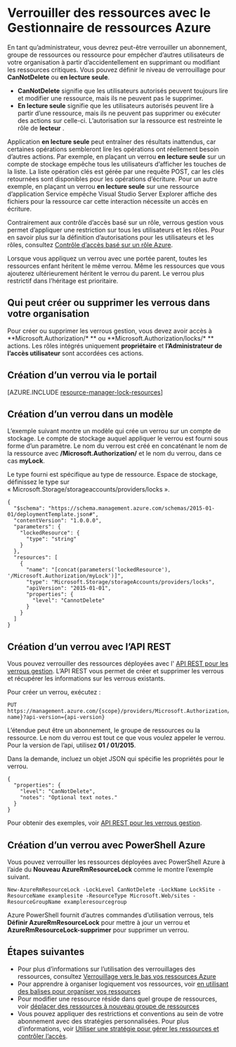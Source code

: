 <properties 
    pageTitle="Verrouiller des ressources avec le Gestionnaire de ressources | Microsoft Azure" 
    description="Empêcher les utilisateurs de mettre à jour ou supprimer certaines ressources en appliquant une restriction à tous les utilisateurs et les rôles." 
    services="azure-resource-manager" 
    documentationCenter="" 
    authors="tfitzmac" 
    manager="timlt" 
    editor="tysonn"/>

<tags 
    ms.service="azure-resource-manager" 
    ms.workload="multiple" 
    ms.tgt_pltfrm="na" 
    ms.devlang="na" 
    ms.topic="article" 
    ms.date="08/15/2016" 
    ms.author="tomfitz"/>

# <a name="lock-resources-with-azure-resource-manager"></a>Verrouiller des ressources avec le Gestionnaire de ressources Azure

En tant qu’administrateur, vous devrez peut-être verrouiller un abonnement, groupe de ressources ou ressource pour empêcher d’autres utilisateurs de votre organisation à partir d’accidentellement en supprimant ou modifiant les ressources critiques. Vous pouvez définir le niveau de verrouillage pour **CanNotDelete** ou **en lecture seule**. 

- **CanNotDelete** signifie que les utilisateurs autorisés peuvent toujours lire et modifier une ressource, mais ils ne peuvent pas le supprimer. 
- **En lecture seule** signifie que les utilisateurs autorisés peuvent lire à partir d’une ressource, mais ils ne peuvent pas supprimer ou exécuter des actions sur celle-ci. L’autorisation sur la ressource est restreinte le rôle de **lecteur** . 

Application **en lecture seule** peut entraîner des résultats inattendus, car certaines opérations sembleront lire les opérations ont réellement besoin d’autres actions. Par exemple, en plaçant un verrou **en lecture seule** sur un compte de stockage empêche tous les utilisateurs d’afficher les touches de la liste. La liste opération clés est gérée par une requête POST, car les clés retournées sont disponibles pour les opérations d’écriture. Pour un autre exemple, en plaçant un verrou **en lecture seule** sur une ressource d’application Service empêche Visual Studio Server Explorer affiche des fichiers pour la ressource car cette interaction nécessite un accès en écriture.

Contrairement aux contrôle d’accès basé sur un rôle, verrous gestion vous permet d’appliquer une restriction sur tous les utilisateurs et les rôles. Pour en savoir plus sur la définition d’autorisations pour les utilisateurs et les rôles, consultez [Contrôle d’accès basé sur un rôle Azure](./active-directory/role-based-access-control-configure.md).

Lorsque vous appliquez un verrou avec une portée parent, toutes les ressources enfant héritent le même verrou. Même les ressources que vous ajouterez ultérieurement héritent le verrou du parent. Le verrou plus restrictif dans l’héritage est prioritaire.

## <a name="who-can-create-or-delete-locks-in-your-organization"></a>Qui peut créer ou supprimer les verrous dans votre organisation

Pour créer ou supprimer les verrous gestion, vous devez avoir accès à **Microsoft.Authorization/\* ** ou **Microsoft.Authorization/locks/\* ** actions. Les rôles intégrés uniquement **propriétaire** et **l’Administrateur de l’accès utilisateur** sont accordées ces actions.

## <a name="creating-a-lock-through-the-portal"></a>Création d’un verrou via le portail

[AZURE.INCLUDE [resource-manager-lock-resources](../includes/resource-manager-lock-resources.md)]

## <a name="creating-a-lock-in-a-template"></a>Création d’un verrou dans un modèle

L’exemple suivant montre un modèle qui crée un verrou sur un compte de stockage. Le compte de stockage auquel appliquer le verrou est fourni sous forme d’un paramètre. Le nom du verrou est créé en concaténant le nom de la ressource avec **/Microsoft.Authorization/** et le nom du verrou, dans ce cas **myLock**.

Le type fourni est spécifique au type de ressource. Espace de stockage, définissez le type sur « Microsoft.Storage/storageaccounts/providers/locks ».

    {
      "$schema": "https://schema.management.azure.com/schemas/2015-01-01/deploymentTemplate.json#",
      "contentVersion": "1.0.0.0",
      "parameters": {
        "lockedResource": {
          "type": "string"
        }
      },
      "resources": [
        {
          "name": "[concat(parameters('lockedResource'), '/Microsoft.Authorization/myLock')]",
          "type": "Microsoft.Storage/storageAccounts/providers/locks",
          "apiVersion": "2015-01-01",
          "properties": {
            "level": "CannotDelete"
          }
        }
      ]
    }

## <a name="creating-a-lock-with-rest-api"></a>Création d’un verrou avec l’API REST

Vous pouvez verrouiller des ressources déployées avec l' [API REST pour les verrous gestion](https://msdn.microsoft.com/library/azure/mt204563.aspx). L’API REST vous permet de créer et supprimer les verrous et récupérer les informations sur les verrous existants.

Pour créer un verrou, exécutez :

    PUT https://management.azure.com/{scope}/providers/Microsoft.Authorization/locks/{lock-name}?api-version={api-version}

L’étendue peut être un abonnement, le groupe de ressources ou la ressource. Le nom du verrou est tout ce que vous voulez appeler le verrou. Pour la version de l’api, utilisez **01 / 01/2015**.

Dans la demande, incluez un objet JSON qui spécifie les propriétés pour le verrou.

    {
      "properties": {
        "level": "CanNotDelete",
        "notes": "Optional text notes."
      }
    } 

Pour obtenir des exemples, voir [API REST pour les verrous gestion](https://msdn.microsoft.com/library/azure/mt204563.aspx).

## <a name="creating-a-lock-with-azure-powershell"></a>Création d’un verrou avec PowerShell Azure

Vous pouvez verrouiller les ressources déployées avec PowerShell Azure à l’aide du **Nouveau AzureRmResourceLock** comme le montre l’exemple suivant.

    New-AzureRmResourceLock -LockLevel CanNotDelete -LockName LockSite -ResourceName examplesite -ResourceType Microsoft.Web/sites -ResourceGroupName exampleresourcegroup

Azure PowerShell fournit d’autres commandes d’utilisation verrous, tels **Définir AzureRmResourceLock** pour mettre à jour un verrou et **AzureRmResourceLock-supprimer** pour supprimer un verrou.

## <a name="next-steps"></a>Étapes suivantes

- Pour plus d’informations sur l’utilisation des verrouillages des ressources, consultez [Verrouillage vers le bas vos ressources Azure](http://blogs.msdn.com/b/cloud_solution_architect/archive/2015/06/18/lock-down-your-azure-resources.aspx)
- Pour apprendre à organiser logiquement vos ressources, voir [en utilisant des balises pour organiser vos ressources](resource-group-using-tags.md)
- Pour modifier une ressource réside dans quel groupe de ressources, voir [déplacer des ressources à nouveau groupe de ressources](resource-group-move-resources.md)
- Vous pouvez appliquer des restrictions et conventions au sein de votre abonnement avec des stratégies personnalisées. Pour plus d’informations, voir [Utiliser une stratégie pour gérer les ressources et contrôler l’accès](resource-manager-policy.md).
